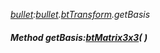 _[bullet](../../modules/bullet/bullet-module.md):[bullet](../../modules/bullet/bullet-module.md).[btTransform](../../modules/bullet/bullet-bttransform.md).getBasis_
##### Method getBasis:[btMatrix3x3](../../modules/bullet/bullet-btmatrix3x3.md)(  )
